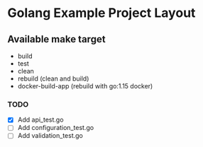 # Golang Example Project Layout

## Available make target

- build
- test
- clean
- rebuild (clean and build)
- docker-build-app (rebuild with go:1.15 docker)

### TODO

- [x] Add api_test.go
- [ ] Add configuration_test.go
- [ ] Add validation_test.go
